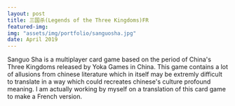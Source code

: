 ```yaml
---
layout: post
title: 三国杀(Legends of the Three Kingdoms)FR
featured-img:
img: "assets/img/portfolio/sanguosha.jpg"
date: April 2019
---
```


Sanguo Sha is a multiplayer card game based on the period of China's Three Kingdoms released by Yoka Games in China. This game contains a lot of allusions from chinese literature which in itself may be extremly difficult to translate in a way which could recreates chinese's culture profound meaning. I am actually working by myself on a translation of this card game to make a French version.
